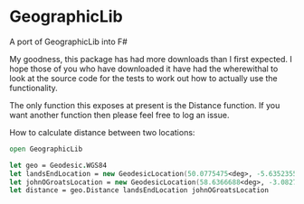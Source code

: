# GeographicLib
A port of GeographicLib into F#

My goodness, this package has had more downloads than I first expected.  I hope those of you who have downloaded it have had the wherewithal to look at the source code for the tests to work out how to actually use the functionality.

The only function this exposes at present is the Distance function.  If you want another function then please feel free to log an issue.

How to calculate distance between two locations:

```FSharp
open GeographicLib

let geo = Geodesic.WGS84
let landsEndLocation = new GeodesicLocation(50.0775475<deg>, -5.6352355<deg>)
let johnOGroatsLocation = new GeodesicLocation(58.6366688<deg>, -3.0827024<deg>)
let distance = geo.Distance landsEndLocation johnOGroatsLocation
```

